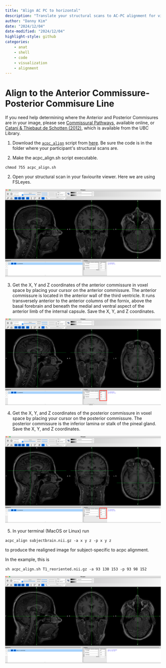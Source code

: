 ```yaml
---
title: "Align AC PC to horizontal"
description: "Translate your structural scans to AC-PC alignment for visualization and display."
author: "Danny Kim"
date: "2024/12/04"
date-modified: "2024/12/04"
highlight-style: github
categories:
    - anat
    - shell
    - code
    - visualization
    - alignment
---
```


# Align to the Anterior Commissure-Posterior Commisure Line

If you need help determining where the Anterior and Posterior Commisures are in your image, please see [Commissural Pathways](https://www.kenhub.com/en/library/anatomy/commissural-pathways), available online,  or [Catani & Thiebaut de Schotten (2012)](https://academic.oup.com/book/24732/chapter-abstract/188237007?redirectedFrom=fulltext), which is available from the UBC Library.

1. Download the [`acpc_align`](./acpc_align) script from [here](./acpc_align). Be sure the code is in the folder where your participant's structural scans are.

2. Make the acpc_align.sh script executable.
```{.shell}
chmod 755 acpc_align.sh
```

2. Open your structural scan in your faviourite viewer. Here we are using FSLeyes.

![FSLeyes](images/base_fsleyes.png)

3. Get the X, Y and Z coordinates of the anterior commissure in voxel space by placing your cursor on the anterior commissure. The anterior commissure is located in the anterior wall of the third ventricle. It runs transversely anterior to the anterior columns of the fornix, above the basal forebrain and beneath the medial and ventral aspect of the anterior limb of the internal capsule. Save the X, Y, and Z coordinates.

![Anterior Commissure](images/anteriorcommissure.png)

4. Get the X, Y, and Z coordinates of the posterior commissure in voxel space by placing your cursor on the posterior commissure. The posterior commissure is the inferior lamina or stalk of the pineal gland. Save the X, Y, and Z coordinates.

![Posterior Commissure](images/posteriorcommissure.png)

5. In your terminal (MacOS or Linux) run
```{.shell}
acpc_align subjectbrain.nii.gz -a x y z -p x y z
```
to produce the realigned image for subject-specific to acpc alignment.


In the example, this is
```{.shell}
sh acpc_align.sh T1_reoriented.nii.gz -a 93 130 153 -p 93 98 152
```

![acpc aligned image](./images/acpc_aligned.png)


